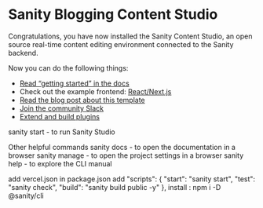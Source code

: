 # Sanity Blogging Content Studio

Congratulations, you have now installed the Sanity Content Studio, an open source real-time content editing environment connected to the Sanity backend.

Now you can do the following things:

- [Read “getting started” in the docs](https://www.sanity.io/docs/introduction/getting-started?utm_source=readme)
- Check out the example frontend: [React/Next.js](https://github.com/sanity-io/tutorial-sanity-blog-react-next)
- [Read the blog post about this template](https://www.sanity.io/blog/build-your-own-blog-with-sanity-and-next-js?utm_source=readme)
- [Join the community Slack](https://slack.sanity.io/?utm_source=readme)
- [Extend and build plugins](https://www.sanity.io/docs/content-studio/extending?utm_source=readme)

sanity start - to run Sanity Studio

Other helpful commands
sanity docs - to open the documentation in a browser
sanity manage - to open the project settings in a browser
sanity help - to explore the CLI manual

add vercel.json
in package.json add
"scripts": {
"start": "sanity start",
"test": "sanity check",
"build": "sanity build public -y"
},
install : npm i -D @sanity/cli
